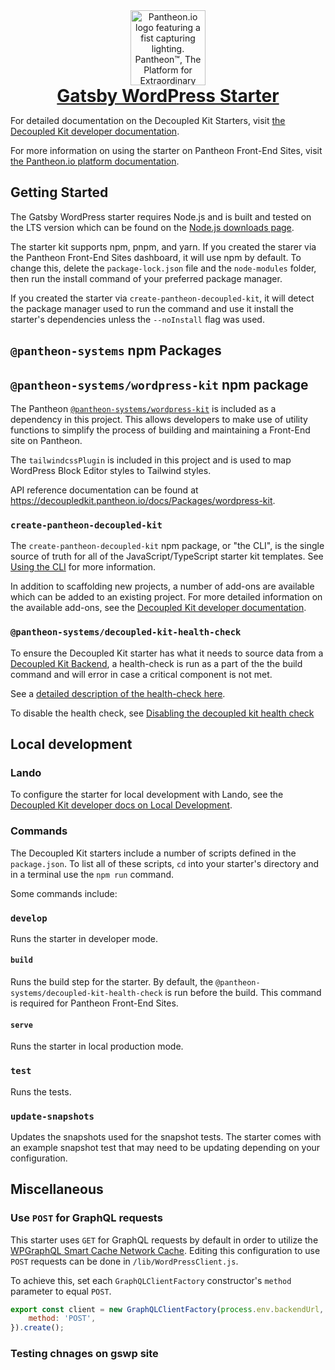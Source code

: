 <div align="center">
	<picture>
  	<source media="(prefers-color-scheme: dark)" srcset="https://raw.githubusercontent.com/pantheon-systems/decoupled-kit-js/canary/web/static/img/W_Fist-Tagline.png">
  	<img height="120" alt="Pantheon.io logo featuring a fist capturing lighting. Pantheon™, The Platform for Extraordinary Websites." src="https://raw.githubusercontent.com/pantheon-systems/decoupled-kit-js/canary/web/static/img/B_Fist-Tagline.png">
	</picture>
	<a href="https://decoupledkit.pantheon.io/docs#gatsby-wordpress-starter">
		<h1 style="margin:auto;" align="center">Gatsby WordPress Starter</h1>
	</a>
</div>

For detailed documentation on the Decoupled Kit Starters, visit [the Decoupled Kit developer documentation](https://decoupledkit.pantheon.io).

For more information on using the starter on Pantheon Front-End Sites, visit [the Pantheon.io platform documentation](https://docs.pantheon.io/guides/decoupled/).

## Getting Started

The Gatsby WordPress starter requires Node.js and is built and tested on the LTS version which can be found on the [Node.js downloads page](https://nodejs.org/en/download).

The starter kit supports npm, pnpm, and yarn. If you created the starer via the Pantheon Front-End Sites dashboard, it will use npm by default. To change this, delete the `package-lock.json` file and the `node-modules` folder, then run the install command of your preferred package manager.

If you created the starter via `create-pantheon-decoupled-kit`, it will detect the package manager used to run the command and use it install the starter's dependencies unless the `--noInstall` flag was used.

## `@pantheon-systems` npm Packages

## `@pantheon-systems/wordpress-kit` npm package

The Pantheon [`@pantheon-systems/wordpress-kit`](https://www.npmjs.com/package/@pantheon-systems/wordpress-kit) is included as a dependency in this
project. This allows developers to make use of utility functions to simplify the
process of building and maintaining a Front-End site on Pantheon.

The `tailwindcssPlugin` is included in this project and is used to map WordPress
Block Editor styles to Tailwind styles.

API reference documentation can be found at https://decoupledkit.pantheon.io/docs/Packages/wordpress-kit.

### `create-pantheon-decoupled-kit`

The `create-pantheon-decoupled-kit` npm package, or "the CLI", is the single source of truth for all of the JavaScript/TypeScript starter kit templates. See [Using the CLI](https://decoupledkit.pantheon.io/docs/frontend-starters/using-the-cli) for more information.

In addition to scaffolding new projects, a number of add-ons are available which can be added to an existing project. For more detailed information on the available add-ons, see the [Decoupled Kit developer documentation](https://decoupledkit.pantheon.io/docs/frontend-starters/using-the-cli#add-ons).

### `@pantheon-systems/decoupled-kit-health-check`

To ensure the Decoupled Kit starter has what it needs to source data from a [Decoupled Kit Backend](https://decoupledkit.pantheon.io/docs/backend-starters), a health-check is run as a part of the the build command and will error in case a critical component is not met.

See a [detailed description of the health-check here](https://github.com/pantheon-systems/decoupled-kit-js/tree/canary/packages/decoupled-kit-health-check#what-does-it-do).

To disable the health check, see [Disabling the decoupled kit health check](https://decoupledkit.pantheon.io/docs/frontend-starters/gatsby/gatsby-wordpress/troubleshooting#disabling-the-decoupled-kit-health-check)


## Local development

### Lando

To configure the starter for local development with Lando, see the [Decoupled Kit developer docs on Local Development](https://decoupledkit.pantheon.io/docs/backend-starters/decoupled-wordpress/local-development).

### Commands

The Decoupled Kit starters include a number of scripts defined in the
`package.json`. To list all of these scripts, `cd` into your starter's directory
and in a terminal use the `npm run` command.


Some commands include:

### `develop`

Runs the starter in developer mode.

#### `build`
Runs the build step for the starter. By default, the
`@pantheon-systems/decoupled-kit-health-check` is run before the build. This
command is required for Pantheon Front-End Sites.

#### `serve`
Runs the starter in local production mode.


### `test`
Runs the tests.

### `update-snapshots`
Updates the snapshots used for the snapshot tests. The starter comes with an
example snapshot test that may need to be updating depending on your
configuration.

## Miscellaneous

### Use `POST` for GraphQL requests

This starter uses `GET` for GraphQL requests by default in order to utilize the [WPGraphQL Smart Cache Network Cache](https://github.com/wp-graphql/wp-graphql-smart-cache/blob/main/docs/network-cache.md#network-cache). Editing this
configuration to use `POST` requests can be done in `/lib/WordPressClient.js`.

To achieve this, set each `GraphQLClientFactory` constructor's `method` parameter
to equal `POST`.

```js
export const client = new GraphQLClientFactory(process.env.backendUrl, {
	method: 'POST',
}).create();
```
### Testing chnages on gswp site
